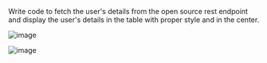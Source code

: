 Write code to fetch the user's details from the open source rest endpoint and display the user's details in the table with proper style and in the center.


![image](https://github.com/kondalraodurgam/ReactFetch-Examples/assets/20201281/e6a35668-1317-4316-8e06-ab4bdc3d05ed)


![image](https://github.com/kondalraodurgam/ReactFetch-Examples/assets/20201281/d17f1d3f-4a0d-4b36-bb60-bf06502941cd)
